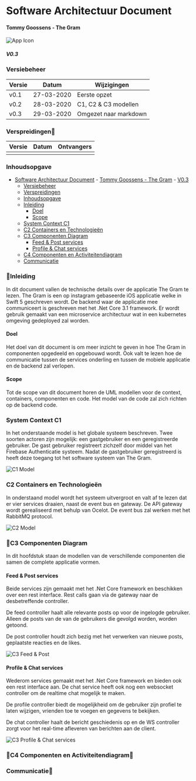 # Software Architectuur Document

#### Tommy Goossens - The Gram

![App Icon](images/Appicon.jpg)

##### V0.3

### Versiebeheer

| Versie | Datum      | Wijzigingen           |
| ------ | ---------- | --------------------- |
| v0.1   | 27-03-2020 | Eerste opzet          |
| v0.2   | 28-03-2020 | C1, C2 & C3 modellen  |
| v0.3   | 29-03-2020 | Omgezet naar markdown |

### Verspreidingen

| Versie | Datum | Ontvangers |
| ------ | ----- | ---------- |
|        |       |            |

### Inhoudsopgave

- [Software Architectuur Document](#software-architectuur-document)
      - [Tommy Goossens - The Gram](#tommy-goossens---the-gram)
        - [V0.3](#v03)
    - [Versiebeheer](#versiebeheer)
    - [Verspreidingen](#verspreidingen)
    - [Inhoudsopgave](#inhoudsopgave)
    - [Inleiding](#inleiding)
      - [Doel](#doel)
      - [Scope](#scope)
    - [System Context C1](#system-context-c1)
    - [C2 Containers en Technologieën](#c2-containers-en-technologieën)
    - [C3 Componenten Diagram](#c3-componenten-diagram)
      - [Feed & Post services](#feed--post-services)
      - [Profile & Chat services](#profile--chat-services)
    - [C4 Componenten en Activiteitendiagram](#c4-componenten-en-activiteitendiagram)
    - [Communicatie](#communicatie)

### Inleiding

In dit document vallen de technische details over de applicatie The Gram te lezen. The Gram is een op instagram gebaseerde iOS applicatie welke in Swift 5 geschreven wordt. De backend waar de applicatie mee communiceert is geschreven met het .Net Core 3.1 framework. Er wordt gebruik gemaakt van een microservice architectuur wat in een kubernetes omgeving gedeployed zal worden.

#### Doel

Het doel van dit document is om meer inzicht te geven in hoe The Gram in componenten opgedeeld en opgebouwd wordt. Ook valt te lezen hoe de communicatie tussen de services onderling en tussen de mobiele applicatie en de backend zal verlopen.

#### Scope

Tot de scope van dit document horen de UML modellen voor de context, containers, componenten en code. Het model van de code zal zich richten op de backend code.

### System Context C1

In het onderstaande model is het globale systeem beschreven. Twee soorten actoren zijn mogelijk: een gastgebruiker en een geregistreerde gebruiker. De gast gebruiker registreert zichzelf door middel van het Firebase Authenticatie systeem. Nadat de gastgebruiker geregistreerd is heeft deze toegang tot het software systeem van The Gram.

![C1 Model](<images/C1 System Context Diagram.png>)

### C2 Containers en Technologieën

In onderstaand model wordt het systeem uitvergroot en valt af te lezen dat er vier services draaien, naast de event bus en gateway. De API gateway wordt gerealiseerd met behulp van Ocelot. De event bus zal werken met het RabbitMQ protocol.

![C2 Model](<images/C2 Container diagram.png>)

### C3 Componenten Diagram

In dit hoofdstuk staan de modellen van de verschillende componenten die samen de complete applicatie vormen.

#### Feed & Post services

Beide services zijn gemaakt met het .Net Core framework en beschikken over een rest interface. Rest calls gaan via de gateway naar de desbetreffende controller.

De feed controller haalt alle relevante posts op voor de ingelogde gebruiker. Alleen de posts van de van de gebruikers die gevolgd worden, worden getoond.

De post controller houdt zich bezig met het verwerken van nieuwe posts, geplaatste reacties en de likes.

![C3 Feed & Post](<images/C3 Componenten Diagram Feed en Post.png>)

#### Profile & Chat services

Wederom services gemaakt met het .Net Core framework en bieden ook een rest interface aan. De chat service heeft ook nog een websocket controller om de realtime chat mogelijk te maken.

De profile controller biedt de mogelijkheid om de gebruiker zijn profiel te laten wijzigen, vrienden toe te voegen en gegevens te bekijken.

De chat controller haalt de bericht geschiedenis op en de WS controller zorgt voor het real-time afleveren van berichten aan de client.

![C3 Profile & Chat services](<images/C3 Componenten Diagram Profile en Chat.png>)

### C4 Componenten en Activiteitendiagram

### Communicatie
